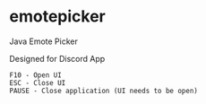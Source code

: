 # emotepicker
Java Emote Picker

Designed for Discord App

```
F10 - Open UI
ESC - Close UI
PAUSE - Close application (UI needs to be open)
```
